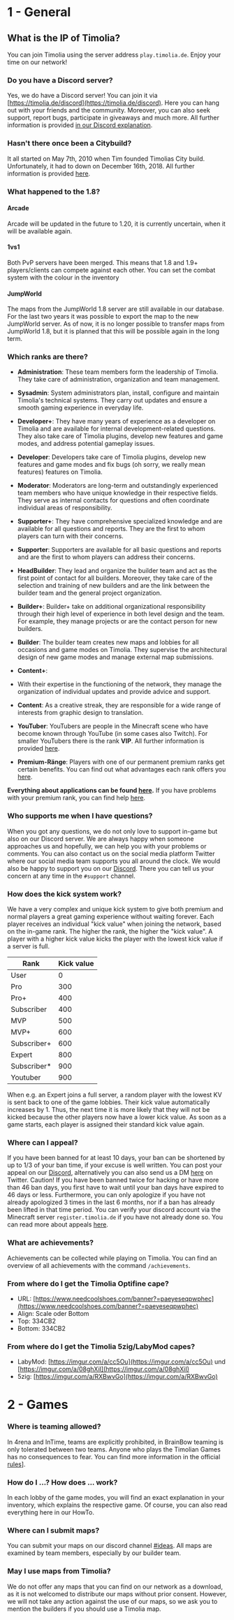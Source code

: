 # 1 - General

## What is the IP of Timolia?
You can join Timolia using the server address `play.timolia.de`. Enjoy your time on our network!

### Do you have a Discord server?
Yes, we do have a Discord server!
You can join it via [https://timolia.de/discord](https://timolia.de/discord). 
Here you can hang out with your friends and the community. Moreover, you can also seek support, report bugs,
participate in giveaways and much more. All further information is provided [in our Discord explanation](/discord/).

### Hasn't there once been a Citybuild?
It all started on May 7th, 2010 when Tim founded Timolias City build. 
Unfortunately, it had to down on December 16th, 2018. 
All further information is provided [here](https://timolia.de/city).

### What happened to the 1.8?
#### Arcade
Arcade will be updated in the future  to 1.20, it is currently uncertain,
when it will be available again.
#### 1vs1
Both PvP servers have been merged. This means that 1.8 and 1.9+ players/clients can compete against each other. You can set the combat system with the colour in the inventory

#### JumpWorld
The maps from the JumpWorld 1.8 server are still available in our database.
For the last two years it was possible to export the map to the new JumpWorld server.
As of now, it is no longer possible to transfer maps from JumpWorld 1.8, but it is planned that this will be possible again in the long term.

### Which ranks are there?
- <b><span class='administrator'>Administration</span></b>:
These team members form the leadership of Timolia. 
They take care of administration, organization and team management.

- <b><span class='sysadmin'>Sysadmin</span></b>:
System administrators plan, install, configure and maintain Timolia's technical systems. They carry out updates and ensure a smooth gaming experience in everyday life.

- <b><span class='developer-plus'>Developer+</span></b>:
They have many years of experience as a developer on Timolia and are available for internal development-related questions. They also take care of Timolia plugins, develop new features and game modes, and address potential gameplay issues.

- <b><span class='developer'>Developer</span></b>:
Developers take care of Timolia plugins, develop new features and game modes and 
fix bugs (oh sorry, we really mean features) features on Timolia.

- <b><span class='moderator'>Moderator</span></b>:
Moderators are long-term and outstandingly experienced team members who have unique knowledge in their respective fields.
They serve as internal contacts for questions and often coordinate individual areas of responsibility.

- <b><span class='supporter-plus'>Supporter+</span></b>:
They have comprehensive specialized knowledge and are available for all questions and reports.
They are the first to whom players can turn with their concerns.

- <b><span class='supporter'>Supporter</span></b>:
Supporters are available for all basic questions and reports and 
are the first to whom players can address their concerns.

- <b><span class='headbuilder'>HeadBuilder</span></b>:
They lead and organize the builder team and act as the first point of contact for all builders. 
Moreover, they take care of the selection and training of new builders and are the link between the builder team and the general project organization.
  
- <b><span class='builder-plus'>Builder+</span></b>:
Builder+ take on additional organizational responsibility through their high level of experience in both level design and the team. 
For example, they manage projects or are the contact person for new builders.

- <b><span class='builder'>Builder</span></b>:
The builder team creates new maps and lobbies for all occasions and game modes on Timolia. 
They supervise the architectural design of new game modes and manage external map submissions.

- <b><span class='content-plus'>Content+</span></b>:
- With their expertise in the functioning of the network, they manage the organization of individual updates and provide advice and support.

- <b><span class='content'>Content</span></b>:
As a creative streak, they are responsible for a wide range of interests from graphic design to translation.

- <b><span class='youtuber'>YouTuber</span></b>:
YouTubers are people in the Minecraft scene who have become known through YouTube (in some cases also Twitch).
For smaller YouTubers there is the rank <b><span class='mvp'>VIP</span></b>. 
All further information is provided [here](/ranks/youtube/).

- <b><span class='expert'>Premium-Ränge</span></b>:
Players with one of our permanent premium ranks get certain benefits. 
You can find out what advantages each rank offers you [here](/ranks/premium/).

**Everything about applications can be found [here](/team/apply/).** 
If you have problems with your premium rank, you can find help [here](/ranks/premium/).

### Who supports me when I have questions?
When you got any questions, we do not only love to support in-game but also on our Discord server.
We are always happy when someone approaches us and hopefully, we can help you with your problems or comments.
You can also contact us on the social media platform Twitter where our social media team supports you all around the clock.
We would also be happy to support you on our [Discord](https://timolia.de/discord). There you can tell us your concern at any time in the `#support` channel.

### How does the kick system work?
We have a very complex and unique kick system to give both premium and normal players a great gaming experience 
without waiting forever. Each player receives an individual "kick value" when joining the network, based on the 
in-game rank. The higher the rank, the higher the "kick value". A player with a higher kick value kicks the player 
with the lowest kick value if a server is full.

| Rank                                   | Kick value  |
|----------------------------------------|-------------|
| User                                    | 0          |
| <span class='pro'>Pro</span>            | 300        |
| <span class='pro'>Pro+</span>           | 400        |
| <span class='pro'>Subscriber</span>     | 400        |
| <span class='mvp'>MVP</span>            | 500        |
| <span class='mvp'>MVP+</span>           | 600        |
| <span class='mvp'>Subscriber+</span>    | 600        |
| <span class='expert'>Expert</span>      | 800        |
| <span class='expert'>Subscriber*</span> | 900        |
| <span class='youtuber'>Youtuber</span>  | 900        |

When e.g. an Expert joins a full server, a random player with the lowest KV is sent back to 
one of the game lobbies. Their kick value automatically increases by 1. Thus, the next time it is more likely that 
they will not be kicked because the other players now have a lower kick value. As soon as a game starts, each player 
is assigned their standard kick value again.

### Where can I appeal?
If you have been banned for at least 10 days, your ban can be shortened by up to 1/3 of your ban time, if your excuse is well 
written. You can post your appeal on our [Discord](https://timolia.e/discord), alternatively 
you can also send us a DM <a href="https://twitter.com/messages/compose?recipient_id=385909409" target="_blank">here</a> 
on Twitter. Caution! If you have been banned twice for hacking or have more than 46 ban days, you first have to wait 
until your ban days have expired to 46 days or less. Furthermore, you can only apologize if you have not already 
apologized 3 times in the last 6 months, nor if a ban has already been lifted in that time period. 
You can verify your discord account via the Minecraft server `register.timolia.de` if you have not already done so. 
You can read more about appeals [here](/bans/).

### What are achievements?
Achievements can be collected while playing on Timolia. 
You can find an overview of all achievements with the command `/achievements`.

### From where do I get the Timolia Optifine cape?
- URL: [https://www.needcoolshoes.com/banner?=paeyeseqpwphec](https://www.needcoolshoes.com/banner?=paeyeseqpwphec)
- Align: Scale oder Bottom
- Top: 334CB2
- Bottom: 334CB2

### From where do I get the Timolia 5zig/LabyMod capes?
- LabyMod: [https://imgur.com/a/cc5Ou](https://imgur.com/a/cc5Ou) und [https://imgur.com/a/08ghXiI](https://imgur.com/a/08ghXiI)
- 5zig: [https://imgur.com/a/RXBwvGo](https://imgur.com/a/RXBwvGo)

# 2 - Games

### Where is teaming allowed?
In 4rena and InTime, teams are explicitly prohibited, in BrainBow teaming is only tolerated between two teams.
Anyone who plays the Timolian Games has no consequences to fear. 
You can find more information in the official [rules](/rules/games/)].

### How do I ...? How does ... work?
In each lobby of the game modes, you will find an exact explanation in your inventory, which explains the 
respective game. Of course, you can also read everything here in our HowTo.

### Where can I submit maps?
You can submit your maps on our discord channel [#ideas](https://discord.com/channels/407554118887014402/1047084675627221092). All maps are examined by 
team members, especially by our builder team.

### May I use maps from Timolia?
We do not offer any maps that you can find on our network as a download, as it is not welcomed to distribute our 
maps without prior consent. However, we will not take any action against the use of our maps, so we ask you
to mention the builders if you should use a Timolia map.
